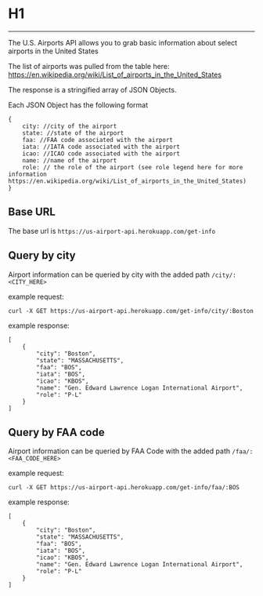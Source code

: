 # H1
------

The U.S. Airports API allows you to grab basic information about select airports in the United States

The list of airports was pulled from the table here: https://en.wikipedia.org/wiki/List_of_airports_in_the_United_States

The response is a stringified array of JSON Objects.  

Each JSON Object has the following format

```
{
    city: //city of the airport
    state: //state of the airport
    faa: //FAA code associated with the airport
    iata: //IATA code associated with the airport
    icao: //ICAO code associated with the airport
    name: //name of the airport
    role: // the role of the airport (see role legend here for more information https://en.wikipedia.org/wiki/List_of_airports_in_the_United_States)
}
```

## Base URL
The base url is ```https://us-airport-api.herokuapp.com/get-info```

## Query by city
Airport information can be queried by city with the added path ```/city/:<CITY_HERE>```

example request: 

```curl -X GET https://us-airport-api.herokuapp.com/get-info/city/:Boston```

example response:

```
[
    {
        "city": "Boston",
        "state": "MASSACHUSETTS",
        "faa": "BOS",
        "iata": "BOS",
        "icao": "KBOS",
        "name": "Gen. Edward Lawrence Logan International Airport",
        "role": "P-L"
    }
]
```

## Query by FAA code
Airport information can be queried by FAA Code with the added path ```/faa/:<FAA_CODE_HERE>```

example request: 

```curl -X GET https://us-airport-api.herokuapp.com/get-info/faa/:BOS```

example response:

```
[
    {
        "city": "Boston",
        "state": "MASSACHUSETTS",
        "faa": "BOS",
        "iata": "BOS",
        "icao": "KBOS",
        "name": "Gen. Edward Lawrence Logan International Airport",
        "role": "P-L"
    }
]
```
